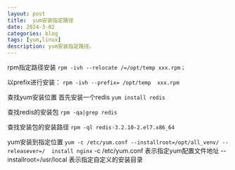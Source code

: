```yaml
---
layout: post
title:  yum安装指定路径
date: 2024-3-02
categories: blog
tags: [yum,linux]
description: yum安装指定路径。
---
```


rpm指定路径安装
`rpm -ivh --relocate /=/opt/temp xxx.rpm；`

以prefix进行安装：
`rpm -ivh --prefix= /opt/temp  xxx.rpm`

查找yum安装位置
首先安装一个redis
`yum install redis`

查找redis的安装包
`rpm -qa|grep redis`

查找安装包的安装路径
`rpm -ql redis-3.2.10-2.el7.x86_64`

yum安装到指定位置
`yum -c /etc/yum.conf --installroot=/opt/all_venv/ --releasever=/  install nginx`
\-c /etc/yum.conf      表示指定yum配置文件地址
\--installroot=/usr/local    表示指定自定义的安装目录













